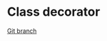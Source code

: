 # Class decorator 


[Git branch](https://github.com/codiku/typescript-introduction/tree/024-class-decorators)